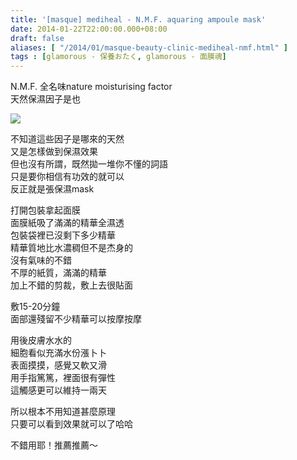 ```yaml
---
title: '[masque] mediheal - N.M.F. aquaring ampoule mask'
date: 2014-01-22T22:00:00.000+08:00
draft: false
aliases: [ "/2014/01/masque-beauty-clinic-mediheal-nmf.html" ]
tags : [glamorous - 保養おたく, glamorous - 面膜魂]
---
```


N.M.F. 全名味nature moisturising factor  
天然保濕因子是也  

[![](https://4.bp.blogspot.com/-RaTsjQISSVM/XCjLA1nS7jI/AAAAAAAADiU/7b3c506FN-U1ZfZ4FdKLRXvqLR7pPXI-ACLcBGAs/s640/13.jpg)](https://4.bp.blogspot.com/-RaTsjQISSVM/XCjLA1nS7jI/AAAAAAAADiU/7b3c506FN-U1ZfZ4FdKLRXvqLR7pPXI-ACLcBGAs/s1600/13.jpg)

  

不知道這些因子是哪來的天然  
又是怎樣做到保濕效果  
但也沒有所謂，既然拋一堆你不懂的詞語  
只是要你相信有功效的就可以  
反正就是張保濕mask  
  
打開包裝拿起面膜  
面膜紙吸了滿滿的精華全濕透  
包裝袋裡已沒剩下多少精華  
精華質地比水濃稠但不是杰身的  
沒有氣味的不錯  
不厚的紙質，滿滿的精華  
加上不錯的剪裁，敷上去很貼面  
  
敷15-20分鐘  
面部還殘留不少精華可以按摩按摩  
  
用後皮膚水水的  
細胞看似充滿水份漲卜卜  
表面摸摸，感覺又軟又滑  
用手指篤篤，裡面很有彈性  
這觸感更可以維持一兩天  
  
所以根本不用知道甚麼原理  
只要可以看到效果就可以了哈哈  
  
不錯用耶！推薦推薦～